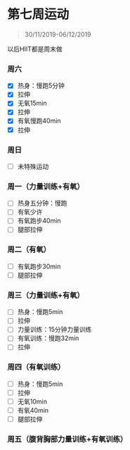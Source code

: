 # 第七周运动

>30/11/2019-06/12/2019

以后HIIT都是周末做

### 周六

- [x] 热身：慢跑5分钟
- [x] 拉伸
- [x] 无氧15min
- [x] 拉伸
- [x] 有氧慢跑40min
- [x] 拉伸

### 周日

- [ ] 未特殊运动

### 周一（力量训练+有氧）

- [ ] 热身五分钟：慢跑
- [ ] 有氧少许
- [ ] 有氧跑步40min
- [ ] 腿部拉伸

### 周二（有氧）

- [ ] 有氧跑步30min
- [ ] 腿部拉伸

### 周三（力量训练+有氧）

- [ ] 热身：慢跑5min
- [ ] 拉伸
- [ ] 力量训练：15分钟力量训练
- [ ] 有氧训练：慢跑32min
- [ ] 拉伸

### 周四（有氧训练）

- [ ] 热身：慢跑5min
- [ ] 拉伸
- [ ] 无氧10min
- [ ] 有氧40min
- [ ] 腿部拉伸

### 周五（腹背胸部力量训练+有氧训练）

